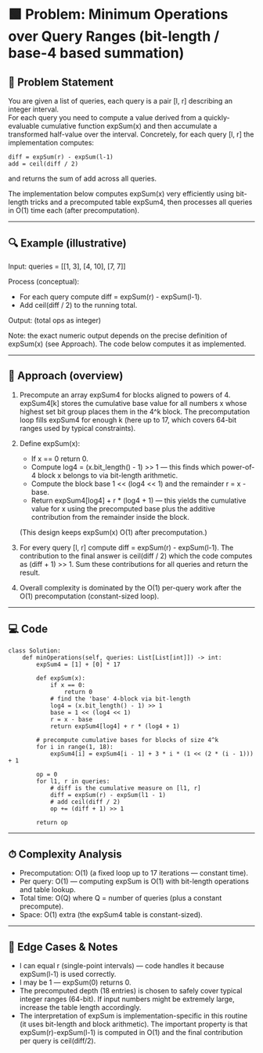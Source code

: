 # 🟩 Problem: Minimum Operations over Query Ranges (bit-length / base-4 based summation)

## 📜 Problem Statement
You are given a list of queries, each query is a pair [l, r] describing an integer interval.  
For each query you need to compute a value derived from a quickly-evaluable cumulative function expSum(x) and then accumulate a transformed half-value over the interval. Concretely, for each query [l, r] the implementation computes:

    diff = expSum(r) - expSum(l-1)
    add = ceil(diff / 2)

and returns the sum of add across all queries.

The implementation below computes expSum(x) very efficiently using bit-length tricks and a precomputed table expSum4, then processes all queries in O(1) time each (after precomputation).

---

## 🔍 Example (illustrative)

Input:
    queries = [[1, 3], [4, 10], [7, 7]]

Process (conceptual):
- For each query compute diff = expSum(r) - expSum(l-1).
- Add ceil(diff / 2) to the running total.

Output:
    (total ops as integer)

Note: the exact numeric output depends on the precise definition of expSum(x) (see Approach). The code below computes it as implemented.

---

## 🧠 Approach (overview)
1. Precompute an array expSum4 for blocks aligned to powers of 4. expSum4[k] stores the cumulative base value for all numbers x whose highest set bit group places them in the 4^k block. The precomputation loop fills expSum4 for enough k (here up to 17, which covers 64-bit ranges used by typical constraints).

2. Define expSum(x):
   - If x == 0 return 0.
   - Compute log4 = (x.bit_length() - 1) >> 1 — this finds which power-of-4 block x belongs to via bit-length arithmetic.
   - Compute the block base 1 << (log4 << 1) and the remainder r = x - base.
   - Return expSum4[log4] + r * (log4 + 1) — this yields the cumulative value for x using the precomputed base plus the additive contribution from the remainder inside the block.

   (This design keeps expSum(x) O(1) after precomputation.)

3. For every query [l, r] compute diff = expSum(r) - expSum(l-1). The contribution to the final answer is ceil(diff / 2) which the code computes as (diff + 1) >> 1. Sum these contributions for all queries and return the result.

4. Overall complexity is dominated by the O(1) per-query work after the O(1) precomputation (constant-sized loop).

---

## 💻 Code 
    class Solution:
        def minOperations(self, queries: List[List[int]]) -> int:
            expSum4 = [1] + [0] * 17

            def expSum(x):
                if x == 0:
                    return 0
                # find the 'base' 4-block via bit-length
                log4 = (x.bit_length() - 1) >> 1
                base = 1 << (log4 << 1)
                r = x - base
                return expSum4[log4] + r * (log4 + 1)

            # precompute cumulative bases for blocks of size 4^k
            for i in range(1, 18):
                expSum4[i] = expSum4[i - 1] + 3 * i * (1 << (2 * (i - 1))) + 1

            op = 0
            for l1, r in queries:
                # diff is the cumulative measure on [l1, r]
                diff = expSum(r) - expSum(l1 - 1)
                # add ceil(diff / 2)
                op += (diff + 1) >> 1

            return op

---

## ⏱ Complexity Analysis
- Precomputation: O(1) (a fixed loop up to 17 iterations — constant time).
- Per query: O(1) — computing expSum is O(1) with bit-length operations and table lookup.
- Total time: O(Q) where Q = number of queries (plus a constant precompute).
- Space: O(1) extra (the expSum4 table is constant-sized).

---

## 🧪 Edge Cases & Notes
- l can equal r (single-point intervals) — code handles it because expSum(l-1) is used correctly.
- l may be 1 — expSum(0) returns 0.
- The precomputed depth (18 entries) is chosen to safely cover typical integer ranges (64-bit). If input numbers might be extremely large, increase the table length accordingly.
- The interpretation of expSum is implementation-specific in this routine (it uses bit-length and block arithmetic). The important property is that expSum(r)-expSum(l-1) is computed in O(1) and the final contribution per query is ceil(diff/2).
